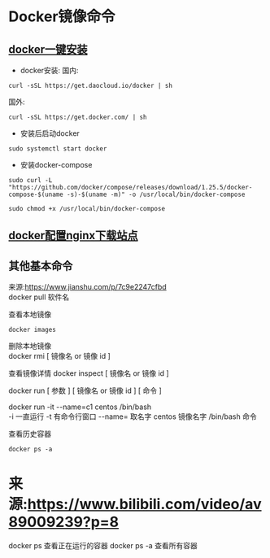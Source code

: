 # Docker镜像命令  

## [docker一键安装](https://blog.csdn.net/m0_37607365/article/details/79811086)
- docker安装:
国内:  
```
curl -sSL https://get.daocloud.io/docker | sh  
```
国外:    
```
curl -sSL https://get.docker.com/ | sh
```
- 安装后启动docker
```
sudo systemctl start docker
```
- 安装docker-compose
```
sudo curl -L "https://github.com/docker/compose/releases/download/1.25.5/docker-compose-$(uname -s)-$(uname -m)" -o /usr/local/bin/docker-compose
```
```
sudo chmod +x /usr/local/bin/docker-compose  
```
## [docker配置nginx下载站点](https://github.com/bboysoulcn/nginx-down)




## 其他基本命令

来源:https://www.jianshu.com/p/7c9e2247cfbd   
docker pull 软件名

查看本地镜像   
```
docker images  
```

删除本地镜像  
docker rmi [ 镜像名 or 镜像 id ]

查看镜像详情
docker inspect [ 镜像名 or 镜像 id ]

docker run [ 参数 ] [ 镜像名 or 镜像 id ] [ 命令 ]

docker run -it --name=c1 centos /bin/bash  
-i 一直运行 -t 有命令行窗口 --name= 取名字 centos 镜像名字 /bin/bash 命令

查看历史容器  
```
docker ps -a
```



# 来源:https://www.bilibili.com/video/av89009239?p=8

docker ps 查看正在运行的容器
docker ps -a 查看所有容器















